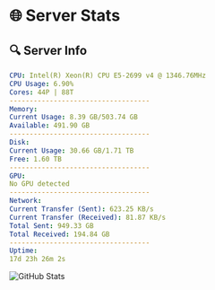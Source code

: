 # 🌐 Server Stats
## 🔍 Server Info
```yaml
CPU: Intel(R) Xeon(R) CPU E5-2699 v4 @ 1346.76MHz
CPU Usage: 6.90%
Cores: 44P | 88T
-----------------------------------
Memory:
Current Usage: 8.39 GB/503.74 GB
Available: 491.90 GB
-----------------------------------
Disk:
Current Usage: 30.66 GB/1.71 TB
Free: 1.60 TB
-----------------------------------
GPU:
No GPU detected
-----------------------------------
Network:
Current Transfer (Sent): 623.25 KB/s
Current Transfer (Received): 81.87 KB/s
Total Sent: 949.33 GB
Total Received: 194.84 GB
-----------------------------------
Uptime:
17d 23h 26m 2s
```
![GitHub Stats](https://img.shields.io/badge/Updated-2025-05-07_16:34:50-blue)